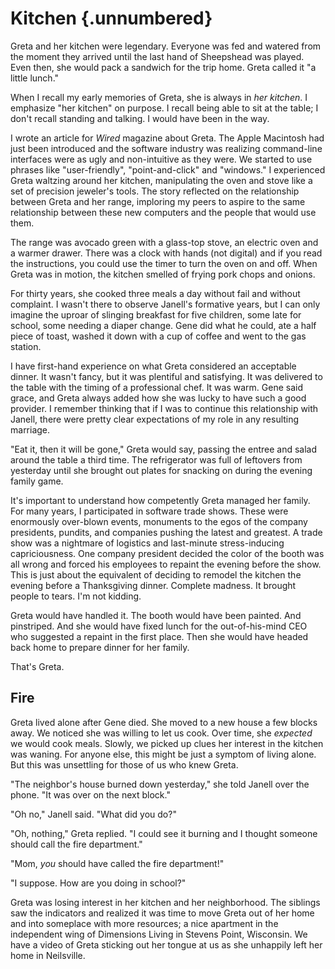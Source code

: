 # Kitchen {.unnumbered}

Greta and her kitchen were legendary. Everyone was fed and watered from the moment they arrived until the last hand of Sheepshead was played. Even then, she would pack a sandwich for the trip home. Greta called it "a little lunch."

When I recall my early memories of Greta, she is always in *her kitchen*. I emphasize "her kitchen" on purpose. I recall being able to sit at the table; I don't recall standing and talking. I would have been in the way.

I wrote an article for *Wired* magazine about Greta. The Apple Macintosh had just been introduced and the software industry was realizing command-line interfaces were as ugly and non-intuitive as they were. We started to use phrases like "user-friendly", "point-and-click" and "windows." I experienced Greta waltzing around her kitchen, manipulating the oven and stove like a set of precision jeweler's tools. The story reflected on the relationship between Greta and her range, imploring my peers to aspire to the same relationship between these new computers and the people that would use them.

The range was avocado green with a glass-top stove, an electric oven and a warmer drawer. There was a clock with hands (not digital) and if you read the instructions, you could use the timer to turn the oven on and off. When Greta was in motion, the kitchen smelled of frying pork chops and onions.

For thirty years, she cooked three meals a day without fail and without complaint. I wasn't there to observe Janell's formative years, but I can only imagine the uproar of slinging breakfast for five children, some late for school, some needing a diaper change. Gene did what he could, ate a half piece of toast, washed it down with a cup of coffee and went to the gas station.

I have first-hand experience on what Greta considered an acceptable dinner. It wasn't fancy, but it was plentiful and satisfying. It was delivered to the table with the timing of a professional chef. It was warm. Gene said grace, and Greta always added how she was lucky to have such a good provider. I remember thinking that if I was to continue this relationship with Janell, there were pretty clear expectations of my role in any resulting marriage.

"Eat it, then it will be gone," Greta would say, passing the entree and salad around the table a third time. The refrigerator was full of leftovers from yesterday until she brought out plates for snacking on during the evening family game.

It's important to understand how competently Greta managed her family. For many years, I participated in software trade shows. These were enormously over-blown events, monuments to the egos of the company presidents, pundits, and companies pushing the latest and greatest. A trade show was a nightmare of logistics and last-minute stress-inducing capriciousness. One company president decided the color of the booth was all wrong and forced his employees to repaint the evening before the show. This is just about the equivalent of deciding to remodel the kitchen the evening before a Thanksgiving dinner. Complete madness. It brought people to tears. I'm not kidding.

Greta would have handled it. The booth would have been painted. And pinstriped. And she would have fixed lunch for the out-of-his-mind CEO who suggested a repaint in the first place. Then she would have headed back home to prepare dinner for her family.

That's Greta.

## Fire

Greta lived alone after Gene died. She moved to a new house a few blocks away. We noticed she was willing to let us cook. Over time, she *expected* we would cook meals. Slowly, we picked up clues her interest in the kitchen was waning. For anyone else, this might be just a symptom of living alone. But this was unsettling for those of us who knew Greta.

"The neighbor's house burned down yesterday," she told Janell over the phone. "It was over on the next block."

"Oh no," Janell said. "What did you do?"

"Oh, nothing," Greta replied. "I could see it burning and I thought someone should call the fire department."

"Mom, *you* should have called the fire department!"

"I suppose. How are you doing in school?"

Greta was losing interest in her kitchen and her neighborhood. The siblings saw the indicators and realized it was time to move Greta out of her home and into someplace with more resources; a nice apartment in the independent wing of Dimensions Living in Stevens Point, Wisconsin. We have a video of Greta sticking out her tongue at us as she unhappily left her home in Neilsville.
